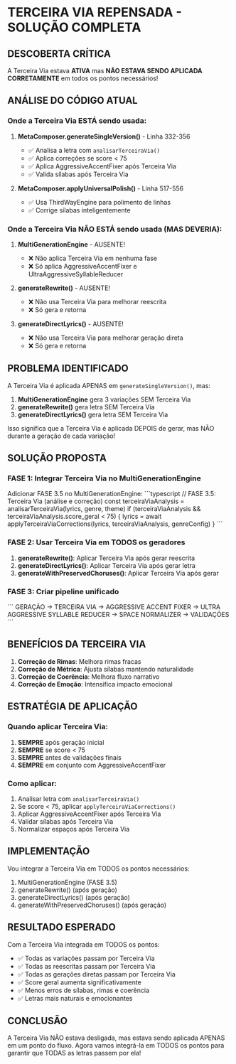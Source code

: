 # TERCEIRA VIA REPENSADA - SOLUÇÃO COMPLETA

## DESCOBERTA CRÍTICA

A Terceira Via estava **ATIVA** mas **NÃO ESTAVA SENDO APLICADA CORRETAMENTE** em todos os pontos necessários!

## ANÁLISE DO CÓDIGO ATUAL

### Onde a Terceira Via ESTÁ sendo usada:

1. **MetaComposer.generateSingleVersion()** - Linha 332-356
   - ✅ Analisa a letra com `analisarTerceiraVia()`
   - ✅ Aplica correções se score < 75
   - ✅ Aplica AggressiveAccentFixer após Terceira Via
   - ✅ Valida sílabas após Terceira Via

2. **MetaComposer.applyUniversalPolish()** - Linha 517-556
   - ✅ Usa ThirdWayEngine para polimento de linhas
   - ✅ Corrige sílabas inteligentemente

### Onde a Terceira Via NÃO ESTÁ sendo usada (MAS DEVERIA):

1. **MultiGenerationEngine** - AUSENTE!
   - ❌ Não aplica Terceira Via em nenhuma fase
   - ❌ Só aplica AggressiveAccentFixer e UltraAggressiveSyllableReducer

2. **generateRewrite()** - AUSENTE!
   - ❌ Não usa Terceira Via para melhorar reescrita
   - ❌ Só gera e retorna

3. **generateDirectLyrics()** - AUSENTE!
   - ❌ Não usa Terceira Via para melhorar geração direta
   - ❌ Só gera e retorna

## PROBLEMA IDENTIFICADO

A Terceira Via é aplicada APENAS em `generateSingleVersion()`, mas:

1. **MultiGenerationEngine** gera 3 variações SEM Terceira Via
2. **generateRewrite()** gera letra SEM Terceira Via
3. **generateDirectLyrics()** gera letra SEM Terceira Via

Isso significa que a Terceira Via é aplicada DEPOIS de gerar, mas NÃO durante a geração de cada variação!

## SOLUÇÃO PROPOSTA

### FASE 1: Integrar Terceira Via no MultiGenerationEngine

Adicionar FASE 3.5 no MultiGenerationEngine:
\`\`\`typescript
// FASE 3.5: Terceira Via (análise e correção)
const terceiraViaAnalysis = analisarTerceiraVia(lyrics, genre, theme)
if (terceiraViaAnalysis && terceiraViaAnalysis.score_geral < 75) {
  lyrics = await applyTerceiraViaCorrections(lyrics, terceiraViaAnalysis, genreConfig)
}
\`\`\`

### FASE 2: Usar Terceira Via em TODOS os geradores

1. **generateRewrite()**: Aplicar Terceira Via após gerar reescrita
2. **generateDirectLyrics()**: Aplicar Terceira Via após gerar letra
3. **generateWithPreservedChoruses()**: Aplicar Terceira Via após gerar

### FASE 3: Criar pipeline unificado

\`\`\`
GERAÇÃO → TERCEIRA VIA → AGGRESSIVE ACCENT FIXER → ULTRA AGGRESSIVE SYLLABLE REDUCER → SPACE NORMALIZER → VALIDAÇÕES
\`\`\`

## BENEFÍCIOS DA TERCEIRA VIA

1. **Correção de Rimas**: Melhora rimas fracas
2. **Correção de Métrica**: Ajusta sílabas mantendo naturalidade
3. **Correção de Coerência**: Melhora fluxo narrativo
4. **Correção de Emoção**: Intensifica impacto emocional

## ESTRATÉGIA DE APLICAÇÃO

### Quando aplicar Terceira Via:

1. **SEMPRE** após geração inicial
2. **SEMPRE** se score < 75
3. **SEMPRE** antes de validações finais
4. **SEMPRE** em conjunto com AggressiveAccentFixer

### Como aplicar:

1. Analisar letra com `analisarTerceiraVia()`
2. Se score < 75, aplicar `applyTerceiraViaCorrections()`
3. Aplicar AggressiveAccentFixer após Terceira Via
4. Validar sílabas após Terceira Via
5. Normalizar espaços após Terceira Via

## IMPLEMENTAÇÃO

Vou integrar a Terceira Via em TODOS os pontos necessários:

1. MultiGenerationEngine (FASE 3.5)
2. generateRewrite() (após geração)
3. generateDirectLyrics() (após geração)
4. generateWithPreservedChoruses() (após geração)

## RESULTADO ESPERADO

Com a Terceira Via integrada em TODOS os pontos:

- ✅ Todas as variações passam por Terceira Via
- ✅ Todas as reescritas passam por Terceira Via
- ✅ Todas as gerações diretas passam por Terceira Via
- ✅ Score geral aumenta significativamente
- ✅ Menos erros de sílabas, rimas e coerência
- ✅ Letras mais naturais e emocionantes

## CONCLUSÃO

A Terceira Via NÃO estava desligada, mas estava sendo aplicada APENAS em um ponto do fluxo. Agora vamos integrá-la em TODOS os pontos para garantir que TODAS as letras passem por ela!
